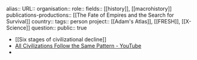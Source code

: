 alias::
URL::
organisation::
role::
fields:: [[history]], [[macrohistory]] 
publications-productions:: [[The Fate of Empires and the Search for Survival]] 
country::
tags:: person
project:: [[Adam's Atlas]], [[FRESH]], [[X-Science]] 
question::
public:: true

- [[Six stages of civilizational decline]]
- [All Civilizations Follow the Same Pattern - YouTube](https://www.youtube.com/watch?v=6hUS0Q_lzNA)
-